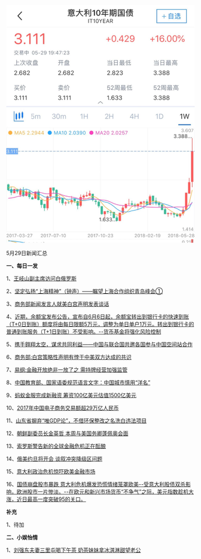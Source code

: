 ![05_29](.\05_29.jpg)

5月29日新闻汇总

**一、每日一发**

1、[王岐山副主席访问白俄罗斯](http://paper.people.com.cn/rmrb/html/2018-05/30/nw.D110000renmrb_20180530_8-01.htm)

2、[坚定弘扬“上海精神”（钟声）——瞩望上海合作组织青岛峰会①](http://paper.people.com.cn/rmrb/html/2018-05/30/nw.D110000renmrb_20180530_2-03.htm)

3、[商务部新闻发言人就美白宫声明发表谈话](http://paper.people.com.cn/rmrb/html/2018-05/30/nw.D110000renmrb_20180530_3-09.htm)

4、[近期，余额宝发布公告，宣布自6月6日起，余额宝转出到银行卡的快速到账（T+0日到账）额度将由每日限额5万元，调整为单日单户1万元。转出到银行卡的普通到账服务（T+1日到账）不受影响。--货币基金将强化风险控制](http://paper.people.com.cn/rmrb/html/2018-05/30/nw.D110000renmrb_20180530_9-10.htm)

5、[携手翱翔太空，谋求共同利益——中国与联合国共邀各国参与中国空间站合作](http://paper.people.com.cn/rmrb/html/2018-05/30/nw.D110000renmrb_20180530_2-21.htm)

6、[商务部:白宫策略性声明有悖于中美双方达成的共识](http://news.163.com/18/0529/23/DJ0T86QP0001899O.html)

7、[易纲:金融开放绝非一放了之 需持牌经营加强监管](http://news.163.com/18/0530/01/DJ13NAPQ00018AOP.html)

8、[中国教育部、国家语委规范语言文字：中国城市慎用“洋名”](http://www.zaobao.com/realtime/china/story20180529-862978)

9、[蚂蚁金服完成新融资 筹资100亿美元估值1500亿美元](http://www.zaobao.com/realtime/china/story20180529-862972)

10、[2017年中国电子商务交易额超29万亿人民币](http://www.zaobao.com/realtime/china/story20180529-862984)

11、[山东省摒弃“唯GDP论”，不借环保整改之名洗白违法项目](http://www.zaobao.com/realtime/china/story20180529-862981)

12、[朝鲜副委员长金英哲 本周与美国务卿蓬佩奥会面](http://www.zaobao.com/realtime/world/story20180529-863005)

13、[索罗斯警告新的全球金融危机正在酝酿](http://www.zaobao.com/realtime/world/story20180529-863002)

14、[俄美约旦将开会 谈叙冲突降级区问题](http://www.zaobao.com/realtime/world/story20180529-863001)

15、[意大利政治危机惊吓欧美金融市场](http://www.ftchinese.com/story/001077807)

16、[国债崩盘股市暴跌 意大利危机爆发恐慌情绪笼罩欧美--受意大利股债双杀影响，欧洲股市一片惨淡。--在欧元和新兴市场货币“不争气”之际，美元指数趁机大涨，近日最高一度突破95的关口。](http://finance.sina.com.cn/stock/marketresearch/2018-05-29/doc-ihcffhsv2680029.shtml)



**补充**

1、待加



**二、小娱怡情**

1、[刘强东夫妻三里屯喝下午茶 奶茶妹妹拿冰淇淋甜望老公](http://news.67.com/xianchang/2018/05/29/919263.html)
